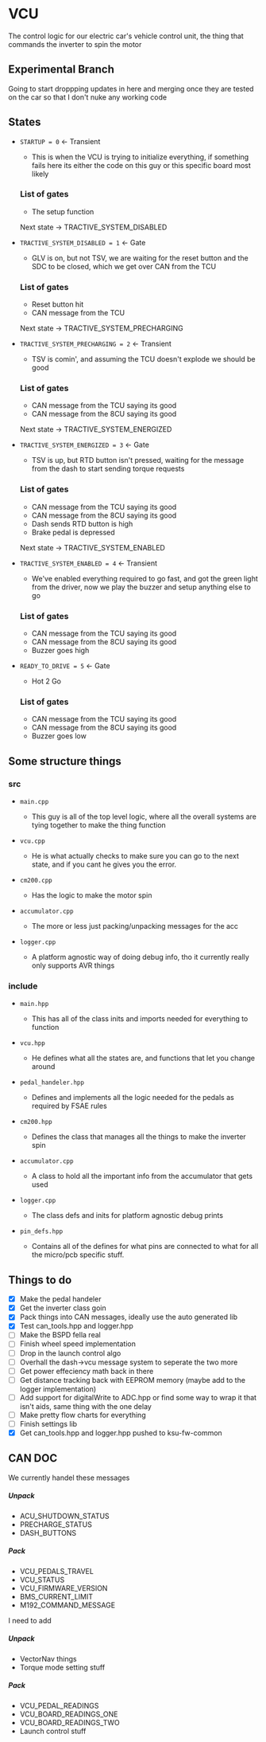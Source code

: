 # VCU
The control logic for our electric car's vehicle control unit, the thing that commands the inverter to spin the motor

## Experimental Branch
Going to start droppping updates in here and merging once they are tested on the car so that I don't nuke any working code

## States
- ``STARTUP = 0`` <- Transient
  - This is when the VCU is trying to initialize everything, if something fails here its either the code on this guy or this specific board most likely
  ### List of gates
  - The setup function

  Next state -> TRACTIVE_SYSTEM_DISABLED

- ``TRACTIVE_SYSTEM_DISABLED = 1`` <- Gate
  - GLV is on, but not TSV, we are waiting for the reset button and the SDC to be closed, which we get over CAN from the TCU
  ### List of gates
  - Reset button hit
  - CAN message from the TCU

  Next state -> TRACTIVE_SYSTEM_PRECHARGING

- ``TRACTIVE_SYSTEM_PRECHARGING = 2`` <- Transient
  - TSV is comin', and assuming the TCU doesn't explode we should be good
  ### List of gates
  - CAN message from the TCU saying its good
  - CAN message from the 8CU saying its good

  Next state -> TRACTIVE_SYSTEM_ENERGIZED

- ``TRACTIVE_SYSTEM_ENERGIZED = 3`` <- Gate
  - TSV is up, but RTD button isn't pressed, waiting for the message from the dash to start sending torque requests
  ### List of gates
  - CAN message from the TCU saying its good
  - CAN message from the 8CU saying its good
  - Dash sends RTD button is high
  - Brake pedal is depressed

  Next state -> TRACTIVE_SYSTEM_ENABLED

- ``TRACTIVE_SYSTEM_ENABLED = 4`` <- Transient
  - We've enabled everything required to go fast, and got the green light from the driver, now we play the buzzer and setup anything else to go
  ### List of gates
  - CAN message from the TCU saying its good
  - CAN message from the 8CU saying its good
  - Buzzer goes high

- ``READY_TO_DRIVE = 5`` <- Gate
  - Hot 2 Go
  ### List of gates
  - CAN message from the TCU saying its good
  - CAN message from the 8CU saying its good
  - Buzzer goes low


## Some structure things
### src
- ``main.cpp``
  - This guy is all of the top level logic, where all the overall systems are tying together to make the thing function

- ``vcu.cpp``
  - He is what actually checks to make sure you can go to the next state, and if you cant he gives you the error.

- ``cm200.cpp``
  - Has the logic to make the motor spin

- ``accumulator.cpp``
  - The more or less just packing/unpacking messages for the acc

- ``logger.cpp``
  - A platform agnostic way of doing debug info, tho it currently really only supports AVR things

### include
- ``main.hpp``
  - This has all of the class inits and imports needed for everything to function

- ``vcu.hpp``
  - He defines what all the states are, and functions that let you change around

- ``pedal_handeler.hpp``
  - Defines and implements all the logic needed for the pedals as required by FSAE rules

- ``cm200.hpp``
  - Defines the class that manages all the things to make the inverter spin

- ``accumulator.cpp``
  - A class to hold all the important info from the accumulator that gets used

- ``logger.cpp``
  - The class defs and inits for platform agnostic debug prints

- ``pin_defs.hpp``
  - Contains all of the defines for what pins are connected to what for all the micro/pcb specific stuff.


## Things to do
- [x] Make the pedal handeler
- [x] Get the inverter class goin
- [x] Pack things into CAN messages, ideally use the auto generated lib
- [x] Test can_tools.hpp and logger.hpp
- [ ] Make the BSPD fella real
- [ ] Finish wheel speed implementation
- [ ] Drop in the launch control algo
- [ ] Overhall the dash->vcu message system to seperate the two more
- [ ] Get power effeciency math back in there
- [ ] Get distance tracking back with EEPROM memory (maybe add to the logger implementation)
- [ ] Add support for digitalWrite to ADC.hpp or find some way to wrap it that isn't aids, same thing with the one delay
- [ ] Make pretty flow charts for everything
- [ ] Finish settings lib
- [x] Get can_tools.hpp and logger.hpp pushed to ksu-fw-common

## CAN DOC
We currently handel these messages
##### Unpack
  - ACU_SHUTDOWN_STATUS
  - PRECHARGE_STATUS
  - DASH_BUTTONS
##### Pack
  - VCU_PEDALS_TRAVEL
  - VCU_STATUS
  - VCU_FIRMWARE_VERSION
  - BMS_CURRENT_LIMIT
  - M192_COMMAND_MESSAGE

I need to add
##### Unpack
  - VectorNav things
  - Torque mode setting stuff
##### Pack
  - VCU_PEDAL_READINGS
  - VCU_BOARD_READINGS_ONE
  - VCU_BOARD_READINGS_TWO
  - Launch control stuff
